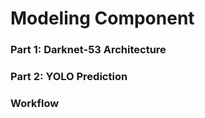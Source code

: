 # Modeling Component

### Part 1: Darknet-53 Architecture





### Part 2: YOLO Prediction




### Workflow